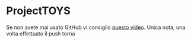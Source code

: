 # ProjectTOYS

Se non avete mai usato GitHub vi consiglio [questo video](https://www.youtube.com/watch?v=iv8rSLsi1xo).
Unica nota, una volta effettuato il push torna